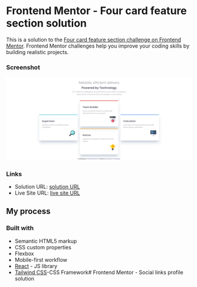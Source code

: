 # Frontend Mentor - Four card feature section solution

This is a solution to the [Four card feature section challenge on Frontend Mentor](https://www.frontendmentor.io/challenges/four-card-feature-section-weK1eFYK). Frontend Mentor challenges help you improve your coding skills by building realistic projects.




### Screenshot

![](./card/src/assets/screenshot.png)







### Links

- Solution URL: [solution URL](https://github.com/IndranjanaChatterjee/Single-price-grid-component-solution)
- Live Site URL: [live site URL](https://single-price-grid-component-solution-tau.vercel.app/)


## My process

### Built with

- Semantic HTML5 markup
- CSS custom properties
- Flexbox
- Mobile-first workflow
- [React](https://reactjs.org/) - JS library
- [Tailwind CSS](https://tailwindcss.com/)-CSS Framework# Frontend Mentor - Social links profile solution

